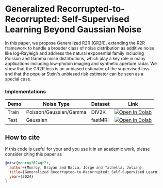 # Generalized Recorrupted-to-Recorrupted: Self-Supervised Learning Beyond Gaussian Noise
In this paper, we propose Generalized R2R (GR2R), extending the R2R framework to handle a broader class of noise distribution as additive noise like log-Rayleigh and address the natural exponential family including Poisson and Gamma noise distributions, which play a key role in many applications including low-photon imaging and synthetic aperture radar. We show that the GR2R loss is an unbiased estimator of the supervised loss and that the popular Stein's unbiased risk estimator can be seen as a special case.

### Implementations
| Demo  | Noise Type        | Dataset |   Link |  
| ----------- | -----------   | ----------- | ----------- |
|Train| Poisson/Gaussian/Gamma| DIV2K| [![Open In Colab](https://colab.research.google.com/assets/colab-badge.svg)](https://colab.research.google.com/github/bemc22/GeneralizedR2R/blob/main/demo_poisson.ipynb)  |
|Test| Gaussian| fastMRI | [![Open In Colab](https://colab.research.google.com/assets/colab-badge.svg)](https://colab.research.google.com/github/bemc22/GeneralizedR2R/blob/main/demo_test_gaussian.ipynb)  |

## How to cite
If this code is useful for your and you use it in an academic work, please consider citing this paper as


```bib
@misc{monroy2024gr2r,
  author={Monroy, Brayan and Bacca, Jorge and Tachella, Julian},
  title={Generalized Recorrupted-to-Recorrupted: Self-Supervised Learning Beyond Gaussian Noise}, 
  year={2024}
}
```

